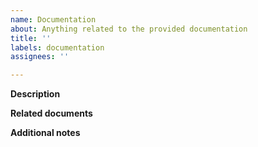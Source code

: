 ```yaml
---
name: Documentation
about: Anything related to the provided documentation
title: ''
labels: documentation
assignees: ''

---
```


**Description**
<!--- A clear description of what you want to be changed -->

**Related documents**
<!--- Link the files and provide a path to all related documents -->

**Additional notes**
<!--- Anything that doesn't fit into the categories above -->
